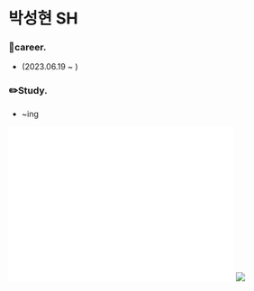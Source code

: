 # 박성현 SH

### 🚩career.
<ul>
  <li>(2023.06.19 ~ ) </li>
</ul>

### ✏️Study.
<ul>
  <li>~ing</li>
</ul>


<img width="400" src="isocalendar.svg"></img>
<img src="https://github-readme-stats.vercel.app/api/top-langs/?username=scars97&layout=compact&theme=transparent"></img>